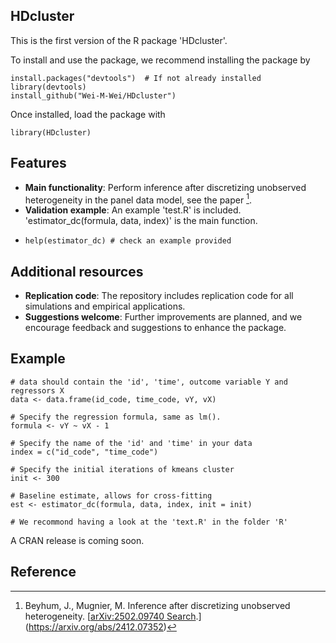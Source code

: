 ## HDcluster

This is the first version of the R package 'HDcluster'. 

To install and use the package, we recommend installing the package by
```{r }
install.packages("devtools")  # If not already installed
library(devtools)
install_github("Wei-M-Wei/HDcluster")
```
Once installed, load the package with
```{r }
library(HDcluster)
```

## Features
- **Main functionality**: Perform inference after discretizing unobserved heterogeneity in the panel data model, see the paper [^1].
- **Validation example**: An example 'test.R' is included. 'estimator_dc(formula, data, index)' is the main function.
- ```{r }
  help(estimator_dc) # check an example provided
  ```

## Additional resources
- **Replication code**: The repository includes replication code for all simulations and empirical applications.
- **Suggestions welcome**: Further improvements are planned, and we encourage feedback and suggestions to enhance the package.


## Example
```{r }
# data should contain the 'id', 'time', outcome variable Y and regressors X
data <- data.frame(id_code, time_code, vY, vX)

# Specify the regression formula, same as lm().
formula <- vY ~ vX - 1

# Specify the name of the 'id' and 'time' in your data
index = c("id_code", "time_code")

# Specify the initial iterations of kmeans cluster
init <- 300

# Baseline estimate, allows for cross-fitting
est <- estimator_dc(formula, data, index, init = init)

# We recommond having a look at the 'text.R' in the folder 'R'
```
A CRAN release is coming soon.

## Reference
[^1]: Beyhum, J., Mugnier, M. Inference after discretizing unobserved heterogeneity. [[arXiv:2502.09740
Search](https://arxiv.org/abs/2502.09740).](https://arxiv.org/abs/2412.07352)
